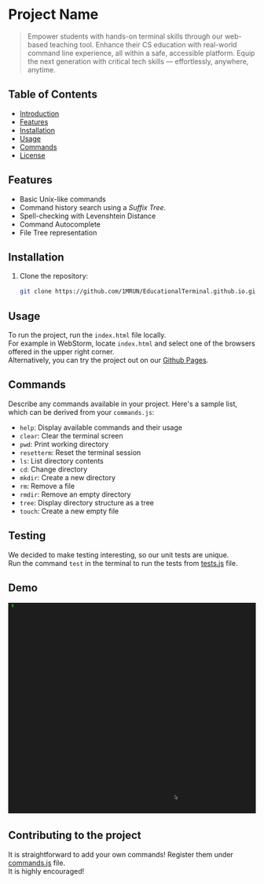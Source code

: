 # Project Name

> Empower students with hands-on terminal skills through our web-based teaching tool. Enhance their CS education with real-world command line experience, all within a safe, accessible platform. Equip the next generation with critical tech skills — effortlessly, anywhere, anytime.

## Table of Contents

- [Introduction](#introduction)
- [Features](#features)
- [Installation](#installation)
- [Usage](#usage)
- [Commands](#commands)
- [License](#license)

## Features

- Basic Unix-like commands
- Command history search using a _Suffix Tree_.
- Spell-checking with Levenshtein Distance
- Command Autocomplete
- File Tree representation


## Installation

1. Clone the repository:
   ```bash
   git clone https://github.com/1MRUN/EducationalTerminal.github.io.git
   ```

## Usage

To run the project, run the `index.html` file locally. \
For example in WebStorm, locate `index.html` and select one of the browsers offered in the upper right corner. \
Alternatively, you can try the project out on our [Github Pages](https://1mrun.github.io/EducationalTerminal.github.io/).

## Commands

Describe any commands available in your project. Here's a sample list, which can be derived from your `commands.js`:

- `help`: Display available commands and their usage
- `clear`: Clear the terminal screen
- `pwd`: Print working directory
- `resetterm`: Reset the terminal session
- `ls`: List directory contents
- `cd`: Change directory
- `mkdir`: Create a new directory
- `rm`: Remove a file
- `rmdir`: Remove an empty directory
- `tree`: Display directory structure as a tree
- `touch`: Create a new empty file

## Testing

We decided to make testing interesting, so our unit tests are unique. \
Run the command `test` in the terminal to run the tests from [tests.js](tests.js) file.

## Demo
![terminal demo](terminal-demo.gif)
## Contributing to the project
It is straightforward to add your own commands! Register them under [commands.js](commands.js) file. \
It is highly encouraged!
